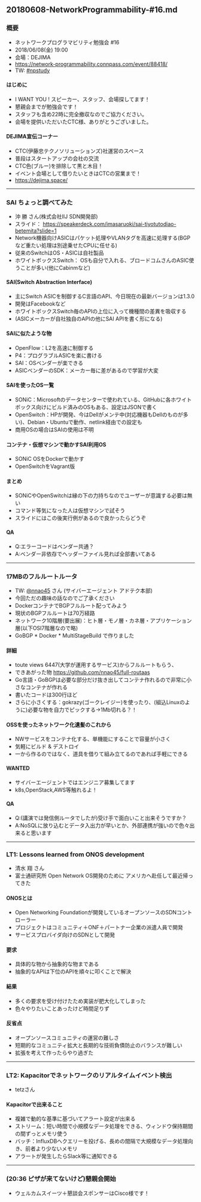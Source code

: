20180608-NetworkProgrammability-#16.md
-----

### 概要

* ネットワークプログラマビリティ勉強会 #16
* 2018/06/08(金) 19:00
* 会場：DEJIMA
*  https://network-programmability.connpass.com/event/88418/
* TW: [#npstudy](https://twitter.com/search?q=%23npstudy)

#### はじめに

* I WANT YOU ! スピーカー、スタッフ、会場探してます！
* 懇親会までが勉強会です！
* スタッフも含め22時に完全撤収なのでご協力ください。
* 会場を提供いただいたCTC様、ありがとうございました。

#### DEJIMA宣伝コーナー

* CTC(伊藤忠テクノソリューションズ)社運営のスペース
* 普段はスタートアップの会社の交流
* CTC色(ブルー)を排除して黒と木目！
* イベント会場として借りたいときはCTCの営業まで！
* https://dejima.space/

-----

### SAI ちょっと調べてみた

* 沖 勝 さん(株式会社IIJ SDN開発部)
* スライド：  https://speakerdeck.com/imasaruoki/sai-tiyotutodiao-betemita?slide=1
* Network機器向けASICはパケット処理やVLANタグを高速に処理する(BGPなど重たい処理は別途乗せたCPUに任せる)
* 従来のSwitchはOS・ASICは自社製品
* ホワイトボックスSwitch： OSも自分で入れる、ブロードコムさんのASIC使うことが多い(他にCabinmなど)

#### SAI(Switch Abstraction Interface)

* 主にSwitch ASICを制御するC言語のAPI、今日現在の最新バージョンは1.3.0
* 開発はFacebookなど
* ホワイトボックスSwitch毎のAPIの上位に入って機種間の差異を吸収する
* (ASICメーカーが自社独自のAPIの他にSAI APIを書く形になる)

#### SAIに似たような物

* OpenFlow：L2を高速に制御する
* P4：プログラブルASICを楽に書ける
* SAI：OSベンダーが楽できる
* ASICベンダーのSDK：メーカー毎に差があるので学習が大変

#### SAIを使ったOS一覧

* SONiC：Microsoftのデータセンターで使われている、GitHubに各ホワイトボックス向けにビルド済みのOSもある、設定はJSONで書く
* OpenSwitch：HPが開発、今はDellがメンテ中(対応機器もDellのものが多い)、Debian・Ubuntuで動作、netlink経由での設定も
* 商用OSの場合はSAIの使用は不明

#### コンテナ・仮想マシンで動かすSAI利用OS

* SONiC OSをDockerで動かす
* OpenSwitchをVagrant版

#### まとめ

* SONiCやOpenSwitchは縁の下の力持ちなのでユーザーが意識する必要は無い
* コマンド等気になった人は仮想マシンで試そう
* スライドにはこの後実行例があるので良かったらどうぞ

#### QA

* Q:エラーコードはベンダー共通？
* A:ベンダー非依存でヘッダーファイル見れば全部書いてある

-----

### 17MBのフルルートルータ

* TW: [@nnao45](https://twitter.com/nnao45) さん (サイバーエージェント アドテク本部)
* 今回ただの趣味の話なのでご了承ください
* DockerコンテナでBGPフルルート配ってみよう
* 現状のBGPフルルートは70万経路
* ネットワーク10階層(要出展)：ヒト層・モノ層・カネ層・アプリケーション層(以下OSI7階層なので略)
* GoBGP * Docker * MultiStageBuild で作りました

#### 詳細

* toute views 6447(大学が運用するサービス)からフルルートもらう、
* できあがった物 https://github.com/nnao45/full-routaas
* Go言語・GoBGPは必要な部分だけ抜き出してコンテナ作れるので非常に小さなコンテナが作れる
* 書いたコードは300行ほど
* さらに小さくする：gokrazy(ゴークレイジー)を使ったり、(組込Linuxのように)必要な物を自力でピックする→1Mb切れる？！

#### OSSを使ったネットワーク化遺髪のこれから

* NWサービスをコンテナ化する、単機能にすることで容量が小さく
* 気軽にビルド & デストロイ
* 一から作るのではなく、道具を借りて組み立てるのであれば手軽にできる

#### WANTED

* サイバーエージェントではエンジニア募集してます
* k8s,OpenStack,AWS等触れるよ！

#### QA

* Q:(講演では発信側ルータでしたが)受け手で面白いこと出来そうですか？
* A:NoSQLに放り込むとデータ入出力が早いとか、外部連携が強いので色々出来ると思います

-----

### LT1: Lessons learned from ONOS development

* 清水 翔 さん
* 富士通研究所 Open Network OS開発のために アメリカへ赴任して最近帰ってきた

#### ONOSとは

* Open Networking Foundationが開発しているオープンソースのSDNコントローラー
* プロジェクトはコミュニティ＋ONF＋パートナー企業の派遣人員で開発
* サービスプロバイダ向けのSDNとして開発

#### 要求

* 具体的な物から抽象的な物まである
* 抽象的なAPIは下位のAPIを順々に叩くことで解決

#### 結果

* 多くの要求を受け付けたため実装が肥大化してしまった
* 色々やりたいことあったけど時間足りず

#### 反省点

* オープンソースコミュニティの運営の難しさ
* 短期的なコミュニティ拡大と長期的な技術負債防止のバランスが難しい
* 拡張を考えて作ったらやり過ぎた

-----

### LT2: Kapacitorでネットワークのリアルタイムイベント検出

* tetzさん

#### Kapacitorで出来ること

* 複雑で動的な基準に基づいてアラート設定が出来る
* ストリーム：短い時間で小規模なデータ処理をできる、ウィンドウ保持期間の間ずっとメモリ使う
* バッチ：InfluxDBへクエリーを投げる、長めの間隔で大規模なデータ処理向き、前者より少ないメモリ
* アラートが発生したらSlack等に通知できる

-----

### (20:36 ピザが来てないけど)懇親会開始

* ウェルカムスイーツ＋懇談会スポンサーはCisco様です！
